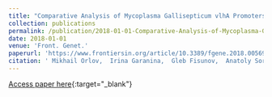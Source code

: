 ```yaml
---
title: "Comparative Analysis of Mycoplasma Gallisepticum vlhA Promoters."
collection: publications
permalink: /publication/2018-01-01-Comparative-Analysis-of-Mycoplasma-Gallisepticum-vlhA-Promoters
date: 2018-01-01
venue: 'Front. Genet.'
paperurl: 'https://www.frontiersin.org/article/10.3389/fgene.2018.00569/full'
citation: ' Mikhail Orlov,  Irina Garanina,  Gleb Fisunov,  Anatoly Sorokin, &quot;Comparative Analysis of Mycoplasma Gallisepticum vlhA Promoters..&quot; Front. Genet., 2018.'
---
```

[Access paper here](https://www.frontiersin.org/article/10.3389/fgene.2018.00569/full){:target="_blank"}
